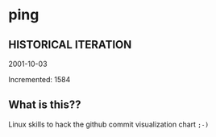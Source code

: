 # ping

## HISTORICAL ITERATION
2001-10-03

Incremented: 1584

## What is this?? 
Linux skills to hack the github commit visualization chart `;-)`
